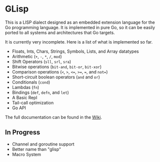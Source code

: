 # GLisp

This is a LISP dialect designed as an embedded extension language for the Go
programming language. It is implemented in pure Go, so it can be easily ported
to all systems and architectures that Go targets.

It is currently very incomplete. Here is a list of what is implemented so far.

 * Floats, Ints, Chars, Strings, Symbols, Lists, and Array datatypes
 * Arithmetic (`+`, `-`, `*`, `/`, `mod`)
 * Shift Operators (`sll`, `srl`, `sra`)
 * Bitwise operations (`bit-and`, `bit-or`, `bit-xor`)
 * Comparison operations (`<`, `>`, `<=`, `>=`, `=`, and `not=`)
 * Short-circuit boolean operators (`and` and `or`)
 * Conditionals (`cond`)
 * Lambdas (`fn`)
 * Bindings (`def`, `defn`, and `let`)
 * A Basic Repl
 * Tail-call optimization
 * Go API

The full documentation can be found in the [Wiki](https://github.com/zhemao/glisp/wiki).

## In Progress

 * Channel and goroutine support
 * Better name than "glisp"
 * Macro System
